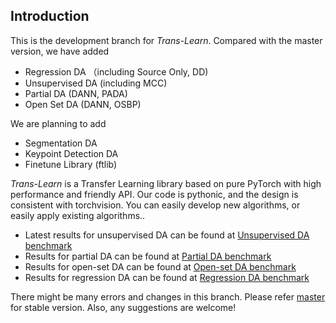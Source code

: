 ## Introduction
This is the development branch for *Trans-Learn*. 
Compared with the master version, we have added

- Regression DA （including Source Only, DD)
- Unsupervised DA (including MCC)
- Partial DA (DANN, PADA)
- Open Set DA (DANN, OSBP)

We are planning to add
- Segmentation DA
- Keypoint Detection DA
- Finetune Library (ftlib)


*Trans-Learn* is a Transfer Learning library based on pure PyTorch with high performance and friendly API. 
Our code is pythonic, and the design is consistent with torchvision. You can easily develop new algorithms, or easily apply existing algorithms..

- Latest results for unsupervised DA can be found at [Unsupervised DA benchmark](https://github.com/thuml/Transfer-Learning-Library/blob/dev/docs/dalib/unsupervised_da.rst)
- Results for partial DA can be found at [Partial DA benchmark](https://github.com/thuml/Transfer-Learning-Library/blob/dev/docs/dalib/partial_da.rst)
- Results for open-set DA can be found at [Open-set DA benchmark](https://github.com/thuml/Transfer-Learning-Library/blob/dev/docs/dalib/open_set_da.rst)
- Results for regression DA can be found at [Regression DA benchmark](https://github.com/thuml/Transfer-Learning-Library/blob/dev/docs/dalib/regression_da.rst)


There might be many errors and changes in this branch. Please refer [master](https://github.com/thuml/Transfer-Learning-Library) for stable version. Also, any suggestions are welcome!
